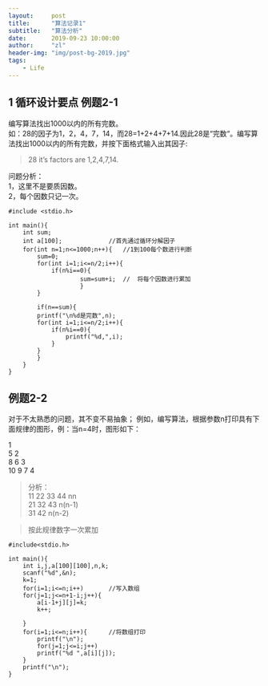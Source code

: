 ```yaml
---
layout:     post
title:      "算法记录1"
subtitle:   "算法分析"
date:       2019-09-23 10:00:00
author:     "zl"
header-img: "img/post-bg-2019.jpg"
tags:
    - Life
---
```


## 1 循环设计要点 例题2-1

编写算法找出1000以内的所有完数。    
如：28的因子为1，2，4，7，14，而28=1+2+4+7+14.因此28是“完数“。编写算法找出1000以内的所有完数，并按下面格式输入出其因子:
>28 it’s factors are 1,2,4,7,14.

问题分析：  
1，这里不是要质因数。   
2，每个因数只记一次。

```
#include <stdio.h>

int main(){
	int sum;
	int a[100];             //首先通过循环分解因子
	for(int n=1;n<=1000;n++){   //1到100每个数进行判断
		sum=0;
		for(int i=1;i<=n/2;i++){		
			if(n%i==0){				
					sum=sum+i; 	//  将每个因数进行累加	
                    }
		}		

		if(n==sum){		
		printf("\n%d是完数",n);
		for(int i=1;i<=n/2;i++){			
			if(n%i==0){
				printf("%d,",i);					
			}			
		}		
		}
	} 
}
```
 

## 例题2-2

对于不太熟悉的问题，其不变不易抽象；
例如，编写算法，根据参数n打印具有下面规律的图形，例：当n=4时，图形如下：

1   
5 2     
8 6 3       
10 9 7 4



> 分析：    
> 11 22 33 44 nn  
> 21 32 43 n(n-1)   
> 31 42 n(n-2)

>按此规律数字一次累加
 
```
#include<stdio.h>

int main(){
	int i,j,a[100][100],n,k;
	scanf("%d",&n);
	k=1;
	for(i=1;i<=n;i++)       //写入数组
	for(j=1;j<=n+1-i;j++){
		a[i-1+j][j]=k;
		k++;

	}
	for(i=1;i<=n;i++){      //将数组打印
		printf("\n");
		for(j=1;j<=i;j++)
		printf("%d ",a[i][j]);
	}
	printf("\n");
}
```


